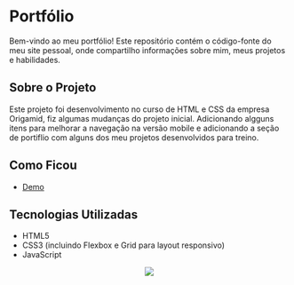 # Portfólio

Bem-vindo ao meu portfólio! Este repositório contém o código-fonte do meu site pessoal, onde compartilho informações sobre mim, meus projetos e habilidades.

## Sobre o Projeto

Este projeto foi desenvolvimento no curso de HTML e CSS da empresa Origamid, fiz algumas mudanças do projeto inicial.
Adicionando algguns itens para melhorar a navegação na versão mobile e adicionando a seção de portiflio com alguns dos meu projetos desenvolvidos para treino.

## Como Ficou

- [Demo]([https://github.com/seu-usuario/projeto-1](https://anacarolinaks.github.io/portifolio-acks/))

## Tecnologias Utilizadas

- HTML5
- CSS3 (incluindo Flexbox e Grid para layout responsivo)
- JavaScript
<p align="center">
  <img aling="center" src="https://user-images.githubusercontent.com/74038190/212284115-f47cd8ff-2ffb-4b04-b5bf-4d1c14c0247f.gif">
</p>
